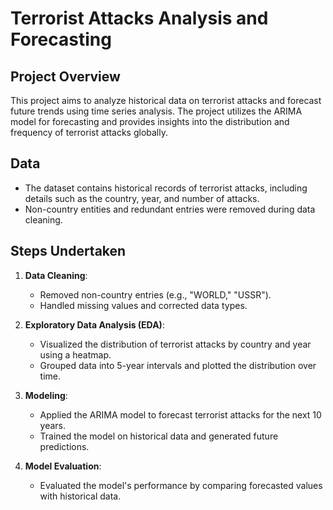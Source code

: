 # Terrorist Attacks Analysis and Forecasting

## Project Overview

This project aims to analyze historical data on terrorist attacks and forecast future trends using time series analysis. The project utilizes the ARIMA model for forecasting and provides insights into the distribution and frequency of terrorist attacks globally.

## Data

- The dataset contains historical records of terrorist attacks, including details such as the country, year, and number of attacks.
- Non-country entities and redundant entries were removed during data cleaning.

## Steps Undertaken

1. **Data Cleaning**:
   - Removed non-country entries (e.g., "WORLD," "USSR").
   - Handled missing values and corrected data types.

2. **Exploratory Data Analysis (EDA)**:
   - Visualized the distribution of terrorist attacks by country and year using a heatmap.
   - Grouped data into 5-year intervals and plotted the distribution over time.

3. **Modeling**:
   - Applied the ARIMA model to forecast terrorist attacks for the next 10 years.
   - Trained the model on historical data and generated future predictions.

4. **Model Evaluation**:
   - Evaluated the model's performance by comparing forecasted values with historical data.

